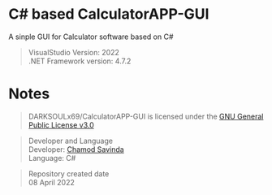 # C# based CalculatorAPP-GUI

A sinple GUI for Calculator software based on C#

>VisualStudio Version: 2022  
>.NET Framework version: 4.7.2  

# Notes
>DARKSOULx69/CalculatorAPP-GUI is licensed under the [GNU General Public License v3.0](https://github.com/DARKSOULx69/CalculatorAPP-GUI/blob/main/LICENSE)

>Developer and Language  
>Developer: [Chamod Savinda](https://github.com/DARKSOULx69)  
>Language: C#

>Repository created date  
>08 April 2022
